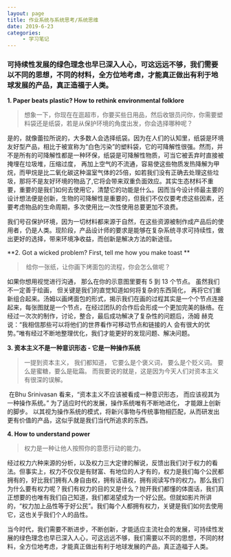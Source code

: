 ```yaml
---
layout: page
title: 作业系统与系统思考/系统思维
date: 2019-6-23
categories:
     - 学习笔记
---
```


### 可持续性发展的绿色理念也早已深入人心，可这远远不够，我们需要以不同的思想，不同的材料，全方位地考虑，才能真正做出有利于地球发展的产品，真正造福于人类。

**1. Paper beats plastic? How to rethink environmental folklore** 

> 想象一下，你现在在逛超市，你要买些日用品，然后收银员问你，你需要塑料袋还是纸袋，若是从保护环境的角度出发，你会选择哪种呢？ 

是的，就像蕾拉所说的，大多数人会选择纸袋。因为在人们的认知里，纸袋是环境友好型产品，相比于被宣称为“白色污染”的塑料袋，它的可降解性很强。然而，并不是所有的可降解性都是一种环保，纸袋是可降解性物质，可当它被丢弃时直接被掩埋在垃圾堆，压缩过度，
再加上空气的不流通，容易使这些物质发热降解为甲烷，而甲烷是比二氧化碳这种温室气体的25倍，如若我们没有正确去处理这些垃圾，那将不是友好环境的物品了,它将会带来双重负面效应。其实生态材料不重要，重要的是我们如何去使用它，清楚它的功能是什么。因而当今设计师最主要的设计想法便是创新，生物的可降解性是重要的，但我们不仅仅要考虑这些因素，还要考虑物品的生命周期，多次使用比一次性使用总要更加不浪费。

我们号召保护环境，因为一切材料都来源于自然，在这些资源被制作成产品后的使用者，仍是人类。现阶段，产品设计师的要求是能够在复杂系统寻求可持续性，做出更好的选择，带来环境净收益，而创新是解决方法的新途径。

**2. Got a wicked problem? First, tell me how you make toast **

>  给你一张纸，让你画下烤面包的流程，你会怎么做呢？

如果你想用视觉进行沟通， 那么在你的示意图里要有 5 到 13 个节点。 虽然我们不一定善于绘画， 但关键是我们的直觉知道如何将复杂的东西简化， 再将它们重新组合起来。汤姆以画烤面包的形式，揭示我们在画的过程其实是一个个节点连接起来，每张图就是一个节点，在经过团队的合作后会形成一个更加完美的脉络。在经过一次次的制作，讨论，整合，最后成功解决了复杂性的问题后，汤姆 赫克说：“我相信那些可以将他们的世界看作可移动节点和链接的人 会有很大的优势。”唯有经过不断地整理优化，我们才能更好的发现问题、解决问题。

**3. 资本主义不是一种意识形态 - 它是一种操作系统**

> 一提到资本主义， 我们都知道， 它要么是个褒义词， 要么是个贬义词。 要么是蜜糖，要么是砒霜。 而我要说的就是，这是因为今天人们对资本主义有很深的误解。

 在Bhu Srinivasan 看来，“资本主义不应该被看成一种意识形态， 而应该视其为一种操作系统。” 为了适应时代的发展，操作系统唯有不断地进化， 才能跟上创新的脚步。 以其视为操作系统的模式，将新兴事物与传统事物相匹配，从而研发出更有价值的产品，这似乎就是我们当代所追求的东西。

**4. How to understand power**

> 权力是一种让他人按照你的意愿行动的能力。 

经过权力六种来源的分析，以及权力三大定律的解说，反馈出我们对于权力的看法。但事实上，权力不仅仅是有财富、有地位的人才有的，权力是我们每个公民都拥有的，好比我们拥有人身自由权，拥有话语权，拥有阅读写作的权力。那么我们为什么要有权力呢？我们有权力的目的又是什么？抛开我们都懂的体面话，我们真正想要的也唯有我们自己知道，我们都渴望成为一个好公民。但就如影片所讲的，“权力加上品性等于好公民”。我们每个人都拥有权力，关键是我们如何去使用它，这也关乎我们个人的品性。

当今时代，我们需要不断进步，不断创新，才能适应主流社会的发展，可持续性发展的绿色理念也早已深入人心，可这远远不够，我们需要以不同的思想，不同的材料，全方位地考虑，才能真正做出有利于地球发展的产品，真正造福于人类。

